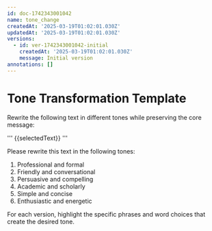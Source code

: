 ```yaml
---
id: doc-1742343001042
name: tone_change
createdAt: '2025-03-19T01:02:01.030Z'
updatedAt: '2025-03-19T01:02:01.030Z'
versions:
  - id: ver-1742343001042-initial
    createdAt: '2025-03-19T01:02:01.030Z'
    message: Initial version
annotations: []
---
```

# Tone Transformation Template

Rewrite the following text in different tones while preserving the core message:

'''
{{selectedText}}
'''

Please rewrite this text in the following tones:
1. Professional and formal
2. Friendly and conversational
3. Persuasive and compelling
4. Academic and scholarly
5. Simple and concise
6. Enthusiastic and energetic

For each version, highlight the specific phrases and word choices that create the desired tone. 